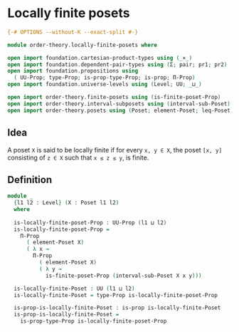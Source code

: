 # Locally finite posets

```agda
{-# OPTIONS --without-K --exact-split #-}

module order-theory.locally-finite-posets where

open import foundation.cartesian-product-types using (_×_)
open import foundation.dependent-pair-types using (Σ; pair; pr1; pr2)
open import foundation.propositions using
  ( UU-Prop; type-Prop; is-prop-type-Prop; is-prop; Π-Prop)
open import foundation.universe-levels using (Level; UU; _⊔_)

open import order-theory.finite-posets using (is-finite-poset-Prop)
open import order-theory.interval-subposets using (interval-sub-Poset)
open import order-theory.posets using (Poset; element-Poset; leq-Poset)
```

## Idea

A poset `X` is said to be locally finite if for every `x, y ∈ X`, the poset `[x, y]` consisting of `z ∈ X` such that `x ≤ z ≤ y`, is finite.

## Definition

```agda
module _
  {l1 l2 : Level} (X : Poset l1 l2)
  where
  
  is-locally-finite-poset-Prop : UU-Prop (l1 ⊔ l2)
  is-locally-finite-poset-Prop =
    Π-Prop
      ( element-Poset X)
      ( λ x →
        Π-Prop
          ( element-Poset X)
          ( λ y →
            is-finite-poset-Prop (interval-sub-Poset X x y)))

  is-locally-finite-Poset : UU (l1 ⊔ l2)
  is-locally-finite-Poset = type-Prop is-locally-finite-poset-Prop

  is-prop-is-locally-finite-Poset : is-prop is-locally-finite-Poset
  is-prop-is-locally-finite-Poset =
    is-prop-type-Prop is-locally-finite-poset-Prop
```

